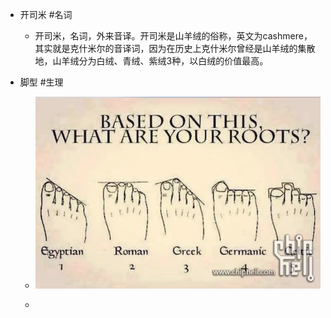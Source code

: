 - 开司米 #名词
	 - 开司米，名词，外来音译。开司米是山羊绒的俗称，英文为cashmere，其实就是克什米尔的音译词，因为在历史上克什米尔曾经是山羊绒的集散地，山羊绒分为白绒、青绒、紫绒3种，以白绒的价值最高。

- 脚型 #生理
	 - ![image.png](../assets/image_1654040968297_0.png)

	 - 
